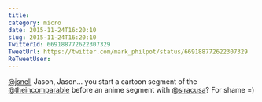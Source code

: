 ```yaml
---
title: 
category: micro
date: 2015-11-24T16:20:10
slug: 2015-11-24T16:20:10
TwitterId: 669188772622307329
TweetUrl: https://twitter.com/mark_philpot/status/669188772622307329
ReTweetUser: 
---
```


[@jsnell](https://twitter.com/jsnell) Jason, Jason... you start a cartoon segment of the [@theincomparable](https://twitter.com/theincomparable) before an anime segment with [@siracusa](https://twitter.com/siracusa)? For shame =)